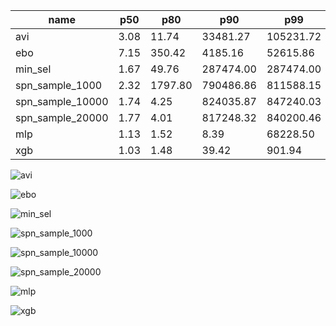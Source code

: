 | name | p50 | p80 | p90 | p99 |
| --- | --- | --- | --- | --- |
| avi | 3.08 | 11.74 | 33481.27 | 105231.72 |
| ebo | 7.15 | 350.42 | 4185.16 | 52615.86 |
| min_sel | 1.67 | 49.76 | 287474.00 | 287474.00 |
| spn_sample_1000 | 2.32 | 1797.80 | 790486.86 | 811588.15 |
| spn_sample_10000 | 1.74 | 4.25 | 824035.87 | 847240.03 |
| spn_sample_20000 | 1.77 | 4.01 | 817248.32 | 840200.46 |
| mlp | 1.13 | 1.52 | 8.39 | 68228.50 |
| xgb | 1.03 | 1.48 | 39.42 | 901.94 |

![avi](avi.png)

![ebo](ebo.png)

![min_sel](min_sel.png)

![spn_sample_1000](spn_sample_1000.png)

![spn_sample_10000](spn_sample_10000.png)

![spn_sample_20000](spn_sample_20000.png)

![mlp](mlp.png)

![xgb](xgb.png)

